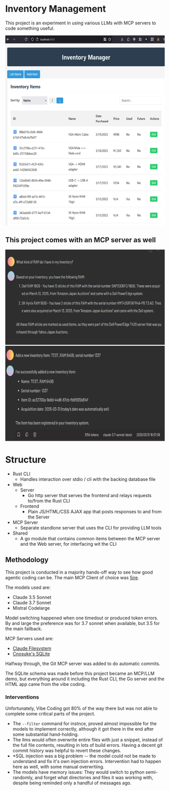 # Inventory Management

This project is an experiment in using various LLMs with MCP servers to code something useful.



<img src="docs/github/inventory_main_page.png" height=600>

## This project comes with an MCP server as well

<img src="docs/github/mcp_query.png" height=300>
<img src="docs/github/mcp_add.png" height=300>



# Structure

* Rust CLI
  * Handles interaction over stdio / cli with the backing database file
* Web
  * Server
    * Go http server that serves the frontend and relays requests to/from the Rust CLI
  * Frontend
    * Plain JS/HTML/CSS AJAX app that posts responses to and from the Server
* MCP Server
  * Separate standlone server that uses the CLI for providing LLM tools 
* Shared
  * A go module that contains common items between the MCP server and the Web server, for interfacing wit the CLI



## Methodology

This project is conducted in a majority hands-off way to see how good agentic coding can be. The main MCP Client of choice was [5ire](https://github.com/nanbingxyz/5ire).

The models used are:  
* Claude 3.5 Sonnet  
* Claude 3.7 Sonnet  
* Mistral Codelarge  

Model switching happened when one timedout or produced token errors. By and large the preference was for 3.7 sonnet when available, but 3.5 for the main fallback.
  
MCP Servers used are:  
* [Claude Filesystem](https://modelcontextprotocol.io/quickstart/user#2-add-the-filesystem-mcp-server)
* [Cnosuke's SQLite](https://github.com/cnosuke/mcp-sqlite)

Halfway through, the Git MCP server was added to do automatic commits.

The SQLite schema was made before this project became an MCP/LLM demo, but everything around it including the Rust CLI, the Go server and the HTML app came from the vibe coding.

### Interventions

Unfortunately, Vibe Coding got 80% of the way there but was not able to complete some critical parts of the project. 
* The `--filter` command for instnce, proved almost impossible for the models to implement correctly, although it got there in the end after some substantial hand-holding.
* The llms would often overwrite entire files with just a snippet, instead of the full file contents, resulting in lots of build errors. Having a decent git commit history was helpful to revert these changes.
* *SQL injection was a big problem -- the model could not be made to understand and fix it's own injection errors. Intervention had to happen here as well, with some manual overwrtiing. 
* The models have memory issues: They would switch to python semi-randomly, and forget what directories and files it was working with, despite being reminded only a handful of messages ago. 